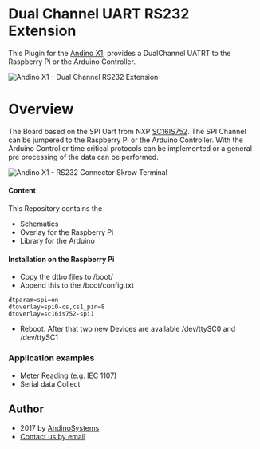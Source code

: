 Dual Channel UART RS232 Extension
========

This Plugin for the [Andino X1][1], provides a DualChannel UATRT to the Raspberry Pi or the Arduino Controller.

![Andino X1 - Dual Channel RS232 Extension](https://andino.systems/wp-content/uploads/rs232-extension-small.png)

Overview
====


The Board based on the SPI Uart from NXP [SC16IS752][3]. The SPI Channel can be jumpered to the Raspberry Pi or the Arduino Controller. With the Arduino Controller time critical protocols can be implemented or a general pre processing of the data can be performed.

![Andino X1 - RS232 Connector Skrew Terminal](https://andino.systems/wp-content/uploads/RS232-small.png)

#### Content
This Repository contains the 
* Schematics
* Overlay for the Raspberry Pi
* Library for the Arduino

#### Installation on the Raspberry Pi 
* Copy the dtbo files to /boot/
* Append this to the /boot/config.txt
```
dtparam=spi=on
dtoverlay=spi0-cs,cs1_pin=8  
dtoverlay=sc16is752-spi1
```
* Reboot. After that two new Devices are available /dev/ttySC0 and /dev/ttySC1



### Application examples
* Meter Reading (e.g. IEC 1107)
* Serial data Collect


Author
-----

* 2017 by [AndinoSystems][2]
* [Contact us by email](mailto:info@andino.systems)

[1]:https://andino.systems/andino-x1/
[2]:https://github.com/andino-systems/Andino-X1
[3]:http://www.nxp.com/docs/en/data-sheet/SC16IS752_SC16IS762.pdf?
